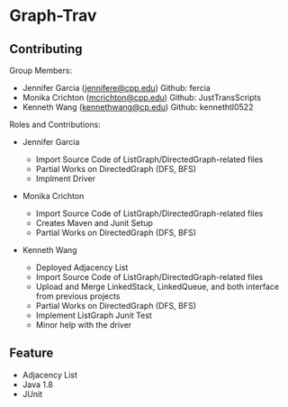 # Graph-Trav
## Contributing
Group Members: 
- Jennifer Garcia (jennifere@cpp.edu) Github: fercia 
- Monika Crichton (mcrichton@cpp.edu) Github: JustTransScripts 
- Kenneth Wang (kennethwang@cp.edu) Github: kennethtl0522 

Roles and Contributions:

- Jennifer Garcia
  - Import Source Code of ListGraph/DirectedGraph-related files
  - Partial Works on DirectedGraph (DFS, BFS)
  - Implment Driver

- Monika Crichton
  - Import Source Code of ListGraph/DirectedGraph-related files
  - Creates Maven and Junit Setup
  - Partial Works on DirectedGraph (DFS, BFS)

- Kenneth Wang
  - Deployed Adjacency List
  - Import Source Code of ListGraph/DirectedGraph-related files
  - Upload and Merge LinkedStack, LinkedQueue, and both interface from previous projects
  - Partial Works on DirectedGraph (DFS, BFS)
  - Implement ListGraph Junit Test
  - Minor help with the driver

## Feature
- Adjacency List
- Java 1.8
- JUnit
